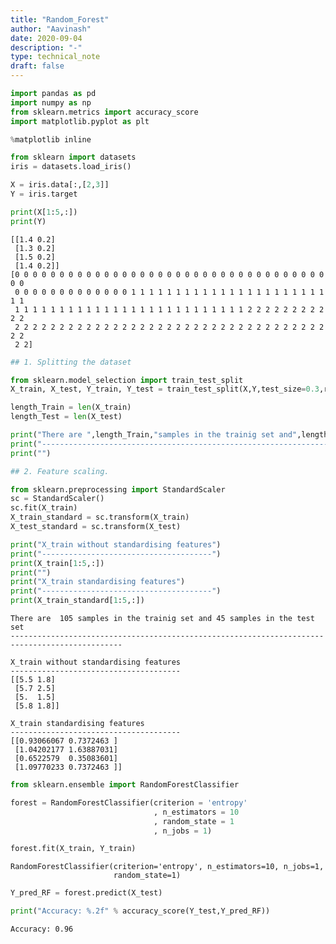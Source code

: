 ```yaml
---
title: "Random_Forest"
author: "Aavinash"
date: 2020-09-04
description: "-"
type: technical_note
draft: false
---
```


```python
import pandas as pd
import numpy as np
from sklearn.metrics import accuracy_score
import matplotlib.pyplot as plt

%matplotlib inline
```


```python
from sklearn import datasets
iris = datasets.load_iris()

X = iris.data[:,[2,3]]
Y = iris.target

print(X[1:5,:])
print(Y)  
```

    [[1.4 0.2]
     [1.3 0.2]
     [1.5 0.2]
     [1.4 0.2]]
    [0 0 0 0 0 0 0 0 0 0 0 0 0 0 0 0 0 0 0 0 0 0 0 0 0 0 0 0 0 0 0 0 0 0 0 0 0
     0 0 0 0 0 0 0 0 0 0 0 0 0 1 1 1 1 1 1 1 1 1 1 1 1 1 1 1 1 1 1 1 1 1 1 1 1
     1 1 1 1 1 1 1 1 1 1 1 1 1 1 1 1 1 1 1 1 1 1 1 1 1 1 2 2 2 2 2 2 2 2 2 2 2
     2 2 2 2 2 2 2 2 2 2 2 2 2 2 2 2 2 2 2 2 2 2 2 2 2 2 2 2 2 2 2 2 2 2 2 2 2
     2 2]



```python
## 1. Splitting the dataset

from sklearn.model_selection import train_test_split
X_train, X_test, Y_train, Y_test = train_test_split(X,Y,test_size=0.3,random_state=0)

length_Train = len(X_train)
length_Test = len(X_test)

print("There are ",length_Train,"samples in the trainig set and",length_Test,"samples in the test set")
print("-----------------------------------------------------------------------------------------------")
print("")

## 2. Feature scaling.

from sklearn.preprocessing import StandardScaler
sc = StandardScaler()
sc.fit(X_train)
X_train_standard = sc.transform(X_train)
X_test_standard = sc.transform(X_test)

print("X_train without standardising features")
print("--------------------------------------")
print(X_train[1:5,:])
print("")
print("X_train standardising features")
print("--------------------------------------")
print(X_train_standard[1:5,:])
```

    There are  105 samples in the trainig set and 45 samples in the test set
    -----------------------------------------------------------------------------------------------
    
    X_train without standardising features
    --------------------------------------
    [[5.5 1.8]
     [5.7 2.5]
     [5.  1.5]
     [5.8 1.8]]
    
    X_train standardising features
    --------------------------------------
    [[0.93066067 0.7372463 ]
     [1.04202177 1.63887031]
     [0.6522579  0.35083601]
     [1.09770233 0.7372463 ]]



```python
from sklearn.ensemble import RandomForestClassifier

forest = RandomForestClassifier(criterion = 'entropy'
                                , n_estimators = 10
                                , random_state = 1
                                , n_jobs = 1)

forest.fit(X_train, Y_train)
```




    RandomForestClassifier(criterion='entropy', n_estimators=10, n_jobs=1,
                           random_state=1)




```python
Y_pred_RF = forest.predict(X_test)

print("Accuracy: %.2f" % accuracy_score(Y_test,Y_pred_RF))
```

    Accuracy: 0.96



```python

```
